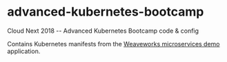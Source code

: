 # advanced-kubernetes-bootcamp
Cloud Next 2018  -- Advanced Kubernetes Bootcamp code &amp; config

Contains Kubernetes manifests from the [Weaveworks microservices demo](https://github.com/microservices-demo/microservices-demo) application.
